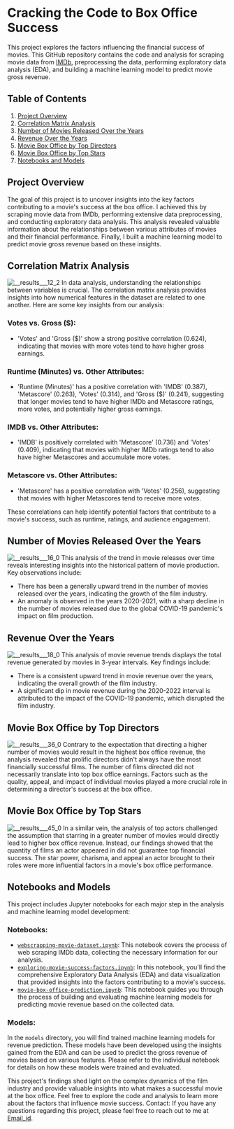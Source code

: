 # Cracking the Code to Box Office Success

This project explores the factors influencing the financial success of movies. This GitHub repository contains the code and analysis for scraping movie data from [IMDb](https://www.imdb.com/search/title/?title_type=feature&num_votes=5000,&languages=en&sort=boxoffice_gross_us,desc&explore=genres&view=advanced), preprocessing the data, performing exploratory data analysis (EDA), and building a machine learning model to predict movie gross revenue.

## Table of Contents
1. [Project Overview](#project-overview)
2. [Correlation Matrix Analysis](#correlation-matrix-analysis)
3. [Number of Movies Released Over the Years](#number-of-movies-released-over-the-years)
4. [Revenue Over the Years](#revenue-over-the-years)
5. [Movie Box Office by Top Directors](#movie-box-office-by-top-directors)
6. [Movie Box Office by Top Stars](#movie-box-office-by-top-stars)
7. [Notebooks and Models](#notebooks-and-models)

## Project Overview
The goal of this project is to uncover insights into the key factors contributing to a movie's success at the box office. I achieved this by scraping movie data from IMDb, performing extensive data preprocessing, and conducting exploratory data analysis. This analysis revealed valuable information about the relationships between various attributes of movies and their financial performance. Finally, I built a machine learning model to predict movie gross revenue based on these insights.

## Correlation Matrix Analysis
![__results___12_2](https://github.com/Shrey5555/-Cracking-the-Code-to-Box-Office-Success-Factor-Analysis-and-ML-Revenue-Prediction-Model-/assets/136813149/87a3d347-dcfc-4177-abd6-254ba244cefd)
In data analysis, understanding the relationships between variables is crucial. The correlation matrix analysis provides insights into how numerical features in the dataset are related to one another. Here are some key insights from our analysis:

### Votes vs. Gross ($):
- 'Votes' and 'Gross ($)' show a strong positive correlation (0.624), indicating that movies with more votes tend to have higher gross earnings.
  
### Runtime (Minutes) vs. Other Attributes:
- 'Runtime (Minutes)' has a positive correlation with 'IMDB' (0.387), 'Metascore' (0.263), 'Votes' (0.314), and 'Gross ($)' (0.241), suggesting that longer movies tend to have higher IMDb and Metascore ratings, more votes, and potentially higher gross earnings.

### IMDB vs. Other Attributes:
- 'IMDB' is positively correlated with 'Metascore' (0.736) and 'Votes' (0.409), indicating that movies with higher IMDb ratings tend to also have higher Metascores and accumulate more votes.

### Metascore vs. Other Attributes:
- 'Metascore' has a positive correlation with 'Votes' (0.256), suggesting that movies with higher Metascores tend to receive more votes.

These correlations can help identify potential factors that contribute to a movie's success, such as runtime, ratings, and audience engagement.

## Number of Movies Released Over the Years
![__results___16_0](https://github.com/Shrey5555/-Cracking-the-Code-to-Box-Office-Success-Factor-Analysis-and-ML-Revenue-Prediction-Model-/assets/136813149/6a57108a-3594-4194-93fe-427a6217c506)
This analysis of the trend in movie releases over time reveals interesting insights into the historical pattern of movie production. Key observations include:

- There has been a generally upward trend in the number of movies released over the years, indicating the growth of the film industry.
- An anomaly is observed in the years 2020-2021, with a sharp decline in the number of movies released due to the global COVID-19 pandemic's impact on film production.

## Revenue Over the Years
![__results___18_0](https://github.com/Shrey5555/-Cracking-the-Code-to-Box-Office-Success-Factor-Analysis-and-ML-Revenue-Prediction-Model-/assets/136813149/93eabdba-82d6-40bd-9500-43cb877b1776)
This analysis of movie revenue trends displays the total revenue generated by movies in 3-year intervals. Key findings include:

- There is a consistent upward trend in movie revenue over the years, indicating the overall growth of the film industry.
- A significant dip in movie revenue during the 2020-2022 interval is attributed to the impact of the COVID-19 pandemic, which disrupted the film industry.

## Movie Box Office by Top Directors
![__results___36_0](https://github.com/Shrey5555/-Cracking-the-Code-to-Box-Office-Success-Factor-Analysis-and-ML-Revenue-Prediction-Model-/assets/136813149/a47b7b47-185e-4a65-b7c6-8a41a467e89e)
Contrary to the expectation that directing a higher number of movies would result in the highest box office revenue, the analysis revealed that prolific directors didn't always have the most financially successful films. The number of films directed did not necessarily translate into top box office earnings. Factors such as the quality, appeal, and impact of individual movies played a more crucial role in determining a director's success at the box office.

## Movie Box Office by Top Stars
![__results___45_0](https://github.com/Shrey5555/-Cracking-the-Code-to-Box-Office-Success-Factor-Analysis-and-ML-Revenue-Prediction-Model-/assets/136813149/4e91b357-2e25-40b2-961b-abe2e2f7d045)
In a similar vein, the analysis of top actors challenged the assumption that starring in a greater number of movies would directly lead to higher box office revenue. Instead, our findings showed that the quantity of films an actor appeared in did not guarantee top financial success. The star power, charisma, and appeal an actor brought to their roles were more influential factors in a movie's box office performance.

## Notebooks and Models
This project includes Jupyter notebooks for each major step in the analysis and machine learning model development:

### Notebooks:
- [`webscrapping-movie-dataset.ipynb`](notebooks/webscrapping-movie-dataset.ipynb): This notebook covers the process of web scraping IMDb data, collecting the necessary information for our analysis.
- [`exploring-movie-success-factors.ipynb`](notebooks/exploring-movie-success-factors.ipynb): In this notebook, you'll find the comprehensive Exploratory Data Analysis (EDA) and data visualization that provided insights into the factors contributing to a movie's success.
- [`movie-box-office-prediction.ipynb`](notebooks/movie-box-office-prediction.ipynb): This notebook guides you through the process of building and evaluating machine learning models for predicting movie revenue based on the collected data.

### Models:
In the `models` directory, you will find trained machine learning models for revenue prediction. These models have been developed using the insights gained from the EDA and can be used to predict the gross revenue of movies based on various features. Please refer to the individual notebook for details on how these models were trained and evaluated.

This project's findings shed light on the complex dynamics of the film industry and provide valuable insights into what makes a successful movie at the box office. Feel free to explore the code and analysis to learn more about the factors that influence movie success.
Contact: If you have any questions regarding this project, please feel free to reach out to me at [Email_id](shreygupta0509@gmail.com).
